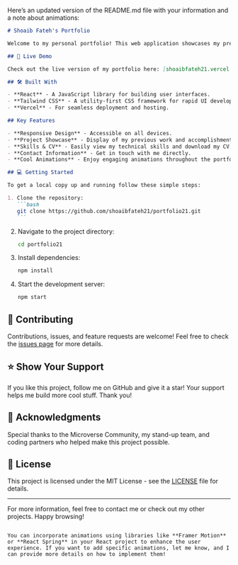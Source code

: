 Here’s an updated version of the README.md file with your information and a note about animations:

````markdown
# Shoaib Fateh's Portfolio

Welcome to my personal portfolio! This web application showcases my previous projects, accomplishments, skills, and more, making it easy for you to see my work and connect with me.

## 🚀 Live Demo

Check out the live version of my portfolio here: [shoaibfateh21.vercel.app](https://shoaibfateh21.vercel.app)

## 🛠 Built With

- **React** - A JavaScript library for building user interfaces.
- **Tailwind CSS** - A utility-first CSS framework for rapid UI development.
- **Vercel** - For seamless deployment and hosting.

## Key Features

- **Responsive Design** - Accessible on all devices.
- **Project Showcase** - Display of my previous work and accomplishments.
- **Skills & CV** - Easily view my technical skills and download my CV.
- **Contact Information** - Get in touch with me directly.
- **Cool Animations** - Enjoy engaging animations throughout the portfolio for an enhanced user experience.

## 💻 Getting Started

To get a local copy up and running follow these simple steps:

1. Clone the repository:
   ```bash
   git clone https://github.com/shoaibfateh21/portfolio21.git
   ```
````

2. Navigate to the project directory:
   ```bash
   cd portfolio21
   ```
3. Install dependencies:
   ```bash
   npm install
   ```
4. Start the development server:
   ```bash
   npm start
   ```

## 🤝 Contributing

Contributions, issues, and feature requests are welcome! Feel free to check the [issues page](https://github.com/shoaibfateh21/portfolio21/issues) for more details.

## ⭐️ Show Your Support

If you like this project, follow me on GitHub and give it a star! Your support helps me build more cool stuff. Thank you!

## 🙏 Acknowledgments

Special thanks to the Microverse Community, my stand-up team, and coding partners who helped make this project possible.

## 📝 License

This project is licensed under the MIT License - see the [LICENSE](LICENSE) file for details.

---

For more information, feel free to contact me or check out my other projects. Happy browsing!

```

You can incorporate animations using libraries like **Framer Motion** or **React Spring** in your React project to enhance the user experience. If you want to add specific animations, let me know, and I can provide more details on how to implement them!
```
